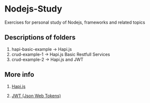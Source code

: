 # Nodejs-Study

Exercises for personal study of Nodejs, frameworks and related topics

## Descriptions of folders
 1. hapi-basic-example -> Hapi.js
 2. crud-example-1 -> Hapi.js Basic Restfull Services
 3. crud-example-2 -> Hapi.js and JWT
 
## More info
 1. [Hapi.js](https://hapijs.com/)
 
 2. [JWT (Json Web Tokens)](https://jwt.io/)
 
